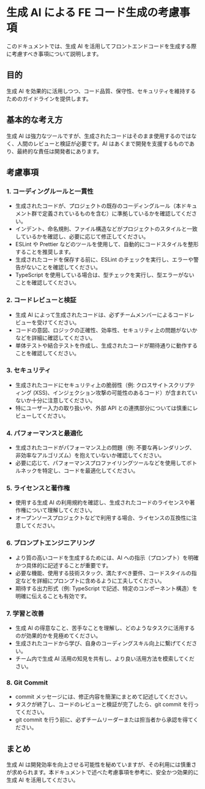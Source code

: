 # 生成 AI による FE コード生成の考慮事項

このドキュメントでは、生成 AI を活用してフロントエンドコードを生成する際に考慮すべき事項について説明します。

## 目的

生成 AI を効果的に活用しつつ、コード品質、保守性、セキュリティを維持するためのガイドラインを提供します。

## 基本的な考え方

生成 AI は強力なツールですが、生成されたコードはそのまま使用するのではなく、人間のレビューと検証が必要です。AI はあくまで開発を支援するものであり、最終的な責任は開発者にあります。

## 考慮事項

### 1. コーディングルールと一貫性

- 生成されたコードが、プロジェクトの既存のコーディングルール（本ドキュメント群で定義されているものを含む）に準拠しているかを確認してください。
- インデント、命名規則、ファイル構造などがプロジェクトのスタイルと一致しているかを確認し、必要に応じて修正してください。
- ESLint や Prettier などのツールを使用して、自動的にコードスタイルを整形することを推奨します。
- 生成されたコードを保存する前に、ESLint のチェックを実行し、エラーや警告がないことを確認してください。
- TypeScript を使用している場合は、型チェックを実行し、型エラーがないことを確認してください。

### 2. コードレビューと検証

- 生成 AI によって生成されたコードは、必ずチームメンバーによるコードレビューを受けてください。
- コードの意図、ロジックの正確性、効率性、セキュリティ上の問題がないかなどを詳細に確認してください。
- 単体テストや結合テストを作成し、生成されたコードが期待通りに動作することを確認してください。

### 3. セキュリティ

- 生成されたコードにセキュリティ上の脆弱性（例: クロスサイトスクリプティング (XSS)、インジェクション攻撃の可能性のあるコード）が含まれていないか十分に注意してください。
- 特にユーザー入力の取り扱いや、外部 API との連携部分については慎重にレビューしてください。

### 4. パフォーマンスと最適化

- 生成されたコードがパフォーマンス上の問題（例: 不要な再レンダリング、非効率なアルゴリズム）を抱えていないか確認してください。
- 必要に応じて、パフォーマンスプロファイリングツールなどを使用してボトルネックを特定し、コードを最適化してください。

### 5. ライセンスと著作権

- 使用する生成 AI の利用規約を確認し、生成されたコードのライセンスや著作権について理解してください。
- オープンソースプロジェクトなどで利用する場合、ライセンスの互換性に注意してください。

### 6. プロンプトエンジニアリング

- より質の高いコードを生成するためには、AI への指示（プロンプト）を明確かつ具体的に記述することが重要です。
- 必要な機能、使用する技術スタック、満たすべき要件、コードスタイルの指定などを詳細にプロンプトに含めるように工夫してください。
- 期待する出力形式（例: TypeScript で記述、特定のコンポーネント構造）を明確に伝えることも有効です。

### 7. 学習と改善

- 生成 AI の得意なこと、苦手なことを理解し、どのようなタスクに活用するのが効果的かを見極めてください。
- 生成されたコードから学び、自身のコーディングスキル向上に繋げてください。
- チーム内で生成 AI 活用の知見を共有し、より良い活用方法を模索してください。

### 8. Git Commit

- commit メッセージには、修正内容を簡潔にまとめて記述してください。
- タスクが終了し、コードのレビューと検証が完了したら、git commit を行ってください。
- git commit を行う前に、必ずチームリーダーまたは担当者から承認を得てください。

## まとめ

生成 AI は開発効率を向上させる可能性を秘めていますが、その利用には慎重さが求められます。本ドキュメントで述べた考慮事項を参考に、安全かつ効果的に生成 AI を活用してください。
